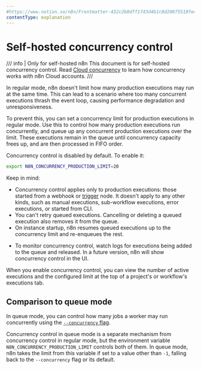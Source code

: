 ```yaml
---
#https://www.notion.so/n8n/Frontmatter-432c2b8dff1f43d4b1c8d20075510fe4
contentType: explanation
---
```


# Self-hosted concurrency control

/// info | Only for self-hosted n8n
This document is for self-hosted concurrency control. Read [Cloud concurrency](/manage-cloud/concurrency.md) to learn how concurrency works with n8n Cloud accounts.
///

In regular mode, n8n doesn't limit how many production executions may run at the same time. This can lead to a scenario where too many concurrent executions thrash the event loop, causing performance degradation and unresponsiveness. 

To prevent this, you can set a concurrency limit for production executions in regular mode. Use this to control how many production executions run concurrently, and queue up any concurrent production executions over the limit. These executions remain in the queue until concurrency capacity frees up, and are then processed in FIFO order.

Concurrency control is disabled by default. To enable it:

```sh
export N8N_CONCURRENCY_PRODUCTION_LIMIT=20
```

Keep in mind:

- Concurrency control applies only to production executions: those started from a webhook or [trigger](/glossary.md#trigger-node-n8n) node. It doesn't apply to any other kinds, such as manual executions, sub-workflow executions, error executions, or started from CLI.
- You can't retry queued executions. Cancelling or deleting a queued execution also removes it from the queue.
- On instance startup, n8n resumes queued executions up to the concurrency limit and re-enqueues the rest.
<!-- vale off -->
- To monitor concurrency control, watch logs for executions being added to the queue and released. In a future version, n8n will show concurrency control in the UI.
<!-- vale on -->

When you enable concurrency control, you can view the number of active executions and the configured limit at the top of a project's or workflow's executions tab.

## Comparison to queue mode

In queue mode, you can control how many jobs a worker may run concurrently using the [`--concurrency` flag](/hosting/scaling/queue-mode.md#configure-worker-concurrency).

Concurrency control in queue mode is a separate mechanism from concurrency control in regular mode, but the environment variable `N8N_CONCURRENCY_PRODUCTION_LIMIT` controls both of them. In queue mode, n8n takes the limit from this variable if set to a value other than `-1`, falling back to the `--concurrency` flag or its default.

